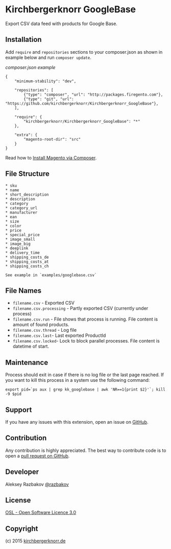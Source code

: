 # Kirchbergerknorr GoogleBase

Export CSV data feed with products for Google Base.

## Installation

Add `require` and `repositories` sections to your composer.json as shown in example below and run `composer update`.

*composer.json example*

```
{
    "minimum-stability": "dev",
        
    "repositories": [
        {"type": "composer", "url": "http://packages.firegento.com"},
        {"type": "git", "url": "https://github.com/kirchbergerknorr/Kirchbergerknorr_GoogleBase"},
    ],
    
    "require": {
        "kirchbergerknorr/Kirchbergerknorr_GoogleBase": "*"
    },
    
    "extra": {
        "magento-root-dir": "src"
    }
}
```

Read how to [Install Magento via Composer](https://medium.com/magento-development/magento-and-composer-44af0883abd9).

## File Structure

    * sku
    * name
    * short_description
    * description
    * category
    * category_url
    * manufacturer
    * ean
    * size
    * color
    * price
    * special_price
    * image_small
    * image_big
    * deeplink
    * delivery_time
    * shipping_costs_de
    * shipping_costs_at
    * shipping_costs_ch
    
    See example in `examples/googlebase.csv`

## File Names

 * `filename.csv` - Exported CSV
 * `filename.csv.processing` - Partly exported CSV (currently under process)
 * `filename.csv.run` - File shows that process is running. File content is amount of found products.
 * `filename.csv.thread` - Log file
 * `filename.csv.last`- Last exported ProductId
 * `filename.csv.locked`- Lock to block parallel processes. File content is datetime of start.

## Maintenance

Process should exit in case if there is no log file or the last page reached.
If you want to kill this process in a system use the following command:

    export pid=`ps aux | grep kk_googlebase | awk 'NR==1{print $2}'`; kill -9 $pid

## Support

If you have any issues with this extension, 
open an issue on [GitHub](https://github.com/kirchbergerknorr/Kirchbergerknorr_GoogleBase/issues/new).


## Contribution

Any contribution is highly appreciated. The best way to contribute code is 
to open a [pull request on GitHub](https://help.github.com/articles/using-pull-requests).

## Developer

Aleksey Razbakov
[@razbakov](https://twitter.com/razbakov)

License
-------
[OSL - Open Software Licence 3.0](http://opensource.org/licenses/osl-3.0.php)

Copyright
---------
(c) 2015 [kirchbergerknorr.de](https://kirchbergerknorr.de)
